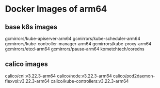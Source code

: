 # Docker Images of arm64
## base k8s images
gcmirrors/kube-apiserver-arm64
gcmirrors/kube-scheduler-arm64
gcmirrors/kube-controller-manager-arm64
gcmirrors/kube-proxy-arm64
gcmirrors/etcd-arm64
gcmirrors/pause-arm64
kometchtech/coredns

## calico images
calico/cni:v3.22.3-arm64
calico/node:v3.22.3-arm64
calico/pod2daemon-flexvol:v3.22.3-arm64
calico/kube-controllers:v3.22.3-arm64
